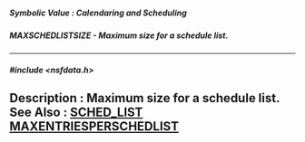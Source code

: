 ##### Symbolic Value : Calendaring and Scheduling
##### MAXSCHEDLISTSIZE - Maximum size for a schedule list.
---
##### #include <nsfdata.h>
**Description :**
Maximum size for a schedule list.
**See Also :**
[SCHED_LIST](D:/md_files/SCHED_LIST.md)
[MAXENTRIESPERSCHEDLIST](D:/md_files/MAXENTRIESPERSCHEDLIST.md)
---
